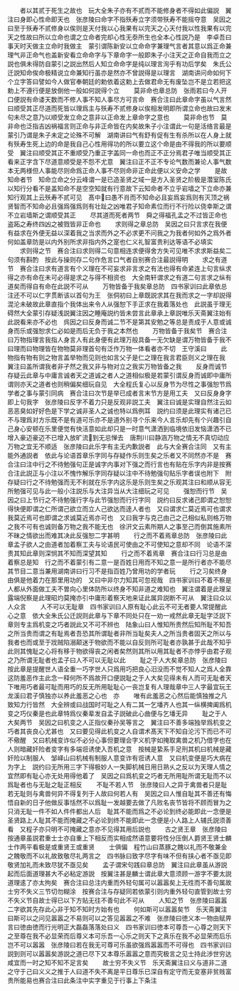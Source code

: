 <!-- { "loadSidebar": true } -->
　　者以其贰于死生之故也　玩大全朱子亦有不贰而不能修身者不得如此偏説　翼注曰身即心性命即天也　张彦陵曰命字不指殀寿立字须带殀寿不能摇夺意　吴因之曰至于殀寿不贰修身以俟则是天付我以心我果有以完天之心天付我以性我果有以完天之性故曰所以立命也谓之立命者完却心性无沗所生也全本心性説乃是　李卓吾曰事天时天做主立命时我做主　蒙引谓陈新安以立命命字兼理气言者其意以爲正命兼理气非正命气也盖新安看立命命字与下章命字一般即朱子小注天之正命自我而立之説也俱未得防自蒙引之説出然后人知立命命字是纯以理言洵乎有功后学矣　朱氏公迁説知命俟命极精说立命兼知行虽亦是然亦不曾説得是以理言　湖南讲问命如何下个立字答曰譬如今人做官奉朝廷的勅依着这勅上去做君命无有废坠岂不是立若把这勅上不遵行便是放倒他一般如何説得个立
　　莫非命也章总防　张雨若曰今人开口便説有命诿天数而不修人事不知人事尽方可言命　赛合注曰此章命字虽以气言然曰顺受其正尽道而死皆以理爲主与殀寿不贰修身以俟相发明即所谓立命也故曰发末句未尽之意乃以顺受发立命之意非以正命发上章命字之意也
　　莫非命也节　莫非命也泛指吉凶祸福言则正命与非正命皆在内矣故朱子小注谓此一句是活络言最是蒙引乃谓是朱子未定之论殊不可解　湖南讲曰气有舒有促有生有杀所以在人身上就有殀寿生死上边的命是我自己心性用得功的所以要立这个命是由不得我的所以要顺受　翼注曰顺受其正不重顺受乃重正字盖同一命也而正不正分焉君子唯当顺受其正　看来正字含下尽道意顺受是不怨不尤意　翼注曰正不正不专论气数而兼论人事气数本无两様但人事能尽则命爲正命人事不尽则命非正命此便以义安命之学
　　是故知命者节　知命立命之分云峰谓一是已造圣贤之域一是方入圣贤之阶极是濳室陈氏以知行分看不是盖知命不是空空知就有行意故下云知命者不立乎岩墙之下立命亦兼知行观其上云殀寿不贰可见　髙中曰愚不肖而不知命必且妄爲妄爲则有灭顶之祸贤智而不知命必且强爲强爲则有壮趾之凶唯君子知命素位而行不行险以侥幸斯之谓不立岩墙斯之谓顺受其正
　　尽其道而死者两节　舜之得福孔孟之不过皆正命也盗跖之寿终四凶之被戮皆非正命也
　　求则得之章总防　吴因之曰只言求在我便有益求在外便无益以深着我之当求而外之不必求更不问我之为我者何如外之爲外者何如盖章防是以内外别所求非指内外之寔也仁义礼智富贵利达等语不必填实
　　求则得之节　赛合注曰求则得二句意相连求便得舍方失可见唯不求求斯益矣二句须有斟酌　按此与操则存二句作危言口气者自别赛合注最説得明
　　求之有道节　赛合注曰求有道言有个义理在不可妄求非言求之有法也得有命紧连上句言纵求得之亦有命在未可必得是求之与得不相资也　大全南轩谓求之有道二句言求之纵有道矣而得自有命在此説不可从
　　万物皆备于我矣章总防　四书家训曰此章依总注还不可以仁字贯断该以首句为王　张侗初曰上章既説求其在我而求之一字却説得混沦未破故此章直指个我体出来令人从强恕下手正求在我着落处也　此説虽于理无碍然大全蒙引存疑浅説翼注因之睡庵説约皆未尝言此章承上章説唯乐天斋翼注始有此説看来亦不必也　呉因之曰反身而诚二节不是第其安勉之等总是责成于人意或诚身而乐或强恕求仁必如是而后无负于我之本然也
　　万物皆备于我矣节　赛合注曰万物指理言我指人身言人有此身便有此理万般具备一无欠缺是谓万物皆备于我不曰理而曰物理皆在物物莫非理首句有泛作万物一体看者亦不切　王守溪曰
　　此物指有物有则之物言盖举物而见则也如言父子是仁之理在我言君臣则义之理在我　翼注曰盖所谓我者非孑然之我又非与物对立之我实万物皆备之我
　　反身而诚节　存疑云此章与中庸言诚者天之道诚之者人之道相似极是若蒙引谓反身而诚即中庸所谓则亦天之道者也则稍偏矣细玩自见　大全程氏复心以反身节为尽性之事强恕节爲学者之事与蒙引同病　赛合注曰次节是举已成者言末节方是用工夫　又曰反身身字即上句我字　张彦陵曰反字不着力只是反观非説工夫　翼注曰诚是实理自然注云如恶恶臭如好好色是下学之诚非圣人之诚也特以爲例耳　説约曰须是此理实有诸己已不与理爲对方乐既不是有道可乐亦不是道外别寻个乐来今人言乐却先有个兴趣引自己身心安顿在乐里便觉有快活意如此却只是一时意气潇洒到临境依旧发恼潇洒不已增入豪迈豪迈不已增入放旷流到无忌惮去　唐荆川曰静涵万物之情无不真切动应万物之宜无不顺适　张彦陵曰此乐字有主无内歉説者　此与大全赛合注同　又有主能外通説者　依此与论语首章乐字同与存疑作乐则生矣之乐者又不同然亦不是　赛合注曰注中行之不待勉强句正是诚字内事对下强之而行言也有贴在乐字内非是按赛合注此説正与小注以不愧怍解乐字同存疑以注中不待勉强句贴乐字者误也附下　附存疑曰行之不待勉强而无不利就在乐字内这乐是乐则生矣之乐观其注曰和顺从容无所勉强可见与此一般小注説乐与大注异当从大注细玩之可见
　　强恕而行节　吴因之曰上节行之不待勉强行字与此节强恕而行行字同　説约曰反求诸己即谓之恕恕得快便即谓之仁所谓己欲立而立人己欲达而逹人者也　又曰谓求仁莫近焉可也谓求我莫近焉可也即谓之求诚莫近焉亦可也　又曰我字与克己由己之己相似私则格万物之我不可有也诚则备万物之我不能无也　徐汧文云素所期人之事至己而倒其施素所不昧之情欲出而难其决此反强恕二字甚明
　　行之而不着焉章总防　张彦陵曰此章孟子欲人之由道者加着察工夫与论语民可使由之不可使知之意却不同　论语不深责其知此章则深悯其不知而深望其知
　　行之而不着焉章　赛合注曰行习总是由着察总是知　行之而不着蒙引有二意一是百姓日用而不知之意一是所行者亦不能尽其节目二意当兼用湖南讲曰行习不是指百姓乃曾用功的学者玩
　　行之习矣终身由俱是他着力在那里用功的　又曰中非尔力知其可忽视哉　四书家训曰不着不察是人都从外面做工夫不曽向心里体防所以终身不知非道之难知也　翼注谓着是此理呈露端倪察是此理昭灼莫掩亦引中庸形着察天地来证此属异説断不可从　翼注曰众以人众言
　　人不可以无耻章　四书家训曰人原有耻心此云不可无者要人常提醒此心之意　依大全朱氏公迁説则此章与下章不同处只在一劝一戒然此章无耻字泛説下章则专主爲机变之巧者説此又不可不辨也　陆象山曰人惟知所贵然后知所耻不知吾之所当贵而谓之有耻焉者吾恐其所谓耻者非所当耻矣夫人之所当贵者固天之所以与我者也而或至于戕贼陷溺颠迷于物欲而不能以自反则所可耻者亦孰甚于此哉不知乎此则其愧耻之心将有移于物欲得丧之闲者矣然则其所以用其耻者不亦悖乎由君子观之乃所谓无耻者也孟子曰人不可以无耻以此
　　耻之于人大矣章总防　张彦陵曰按此章是提醒世人语全重一巧字世人只爲用巧把良心汨没而不觉不知人之爲人全靠这防羞恶作主此念一释何所不爲故开口便説耻之于人大矣见得未有人而可无耻者天下唯用巧者最可耻而用巧的反无所用耻耻心一丧岂复有人理哉章中三人字最宜玩王龙溪曰君子慎独亦以养此羞恶之心也　亦
　　唯有此羞恶之心然后能慎独推之凡致知力行皆然　大全辨或曰战国时可耻之人有二其一乞墦齐人也其一纵横捭阖爲机变之巧仪秦是也此章特爲仪秦辈发自孟子説破此心曲便与乞墦无异
　　耻之于人大矣两节　吴因之曰机变之人正指仪秦孙吴等言之　翼注曰不善多端独举爲机变之巧者其丧良心尤甚也　又曰要见得此机变之人自谓术髙天下不知自沦污下而已不可不儆醒　又曰机械变诈似不必分心事但要理会字义机字如掩取禽兽之机乃借字也在人则暗藏奸险者变字有多端诳诱使入吾机之意　按械是絷系手足刑其机曰机械是藏奸险以制服人　邹峄山曰机械有制服人意变诈有诳诱人意　又曰机变便是巧大病在为字上　説约曰无所用三字下得极妙人一失脚机械日用日熟乆之反以为天理人情之宜然即有耻心亦无处用得他着了　吴因之曰爲机变之巧者无所用耻所谓无耻而不以爲耻者也与无耻之耻正相反
　　不耻不若人节　张彦陵曰人之异于禽兽者只是耻若无耻则与禽兽何异不得复列于人故曰何若人有　吴因之曰人惟自耻其不善还有悔悟自新的日子他做反事恬然不以爲耻一发越要去做了凡败名丧节皆将不顾而冒为之只消无耻一件不如人件件都出人后　耻其不能而爲之不必论到终必能即此一念便是圣贤路上人耻其不能而掩藏之不必论到终不能即此一念便是小人路上人辅氏説须善看　又程子亦只明不可掩藏之意亦不见得其用后説也
　　古之贤王章　张彦陵曰按通章虽説君重士士亦自重上下相反而实相成然语意要将性分压倒人爵贤王贤士麟士作两平看极是或重贤王或重贤
　　士俱偏　程竹山曰蒸豚之餽以礼而不敬兼金之餽敬而不以礼故致敬尽礼两言之　四书脉曰致字尽字有味不但有挟心者不亟见即敬贤加礼而未致尽犹不亟见矣
　　孟子谓宋句践曰章总防　翼注曰此章虽从游説起而后面道理甚大不必粘定游説　按翼注甚是麟士谓此章大意须顾一游字不要太説道理逺了亦太拘矣　赛合注曰总注内重而外轻句属可以嚣嚣矣上无徃而不善句属故士穷不失义三节切勿糊涂　按赛合注与存疑同若依蒙引则内重外轻句直管到故士穷不失义节自故士得已以下方贴无往不善句此不可从
　　人知之节　张彦陵曰嚣嚣二字欲其先存此心非于知不知时方始有也
　　何如斯可以嚣嚣矣节　乐天斋翼注曰斯可以之问见嚣嚣之不易则可以之答见嚣嚣之不难　张彦陵曰徳义本一物由赋畀言曰徳由徳而行光明正大磊磊落落处曰义　四书家训曰徳本可尊吾一心尊之则天下之至尊在我不必显荣而后尊义本可乐吾一心乐之则天下之真乐在我不必显荣而后乐岂不可以嚣嚣　张彦陵曰若在我无可尊可乐虽欲强爲嚣嚣而不可得也　四书家训曰説到则可以嚣嚣矣游説之道已尽下又本尊乐嚣嚣之意而究极言之见士持此渉世穷达咸宜而一时之知不知不足言矣
　　故士穷不失义节　乐天斋翼注曰义与道非二道之守于己曰义义之推于人曰道不失不离是平日尊乐已深自有定守而无变塞非贫贱富贵所能易也赛合注曰此条注中实字重见于行事上下条注
